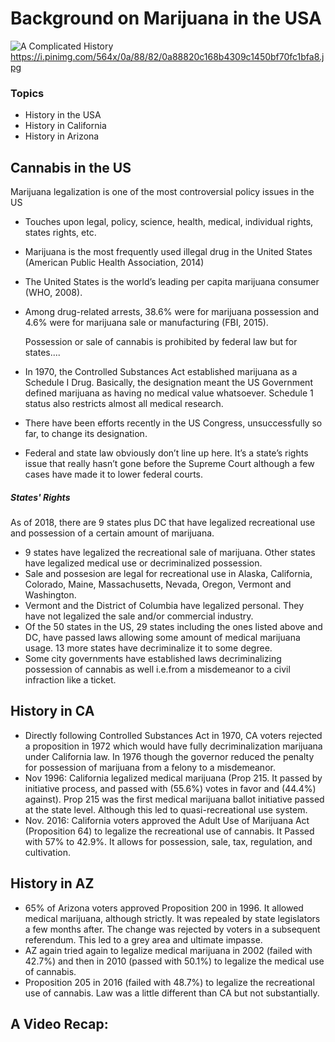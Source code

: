 # Background on Marijuana in the USA

![A Complicated History](https://i.pinimg.com/564x/0a/88/82/0a88820c168b4309c1450bf70fc1bfa8.jpg)
https://i.pinimg.com/564x/0a/88/82/0a88820c168b4309c1450bf70fc1bfa8.jpg

### Topics
- History in the USA
- History in California 
- History in Arizona 


## Cannabis in the US
Marijuana legalization is one of the most controversial policy issues in the US
- Touches upon legal, policy, science, health, medical, individual rights, states rights, etc.
- Marijuana is the most frequently used illegal drug in the United States (American Public Health Association, 2014)  
- The United States is the world’s leading per capita marijuana consumer (WHO, 2008).
- Among drug-related arrests, 38.6% were for marijuana possession and 4.6% were for marijuana sale or manufacturing (FBI, 2015).

	Possession or sale of cannabis is prohibited by federal law but for states.... 
- In 1970, the Controlled Substances Act established marijuana as a Schedule I Drug. Basically, the designation meant the US Government defined marijuana as having no medical value whatsoever. Schedule 1 status also restricts almost all medical research.
- There have been efforts recently in the US Congress, unsuccessfully so far, to change its designation. 
- Federal and state law obviously don’t line up here. It’s a state’s rights issue that really hasn’t gone before the Supreme Court although a few cases have made it to lower federal courts.

##### States' Rights
As of 2018, there are 9 states plus DC that have legalized recreational use and possession of a certain amount of marijuana. 
- 9 states have legalized the recreational sale of marijuana. Other states have legalized medical use or decriminalized possession. 
- Sale and possesion are legal for recreational use in Alaska, California, Colorado, Maine, Massachusetts, Nevada, Oregon, Vermont and Washington.
- Vermont and the District of Columbia have legalized personal. They have not legalized the sale and/or commercial industry.
- Of the 50 states in the US, 29 states including the ones listed above and DC, have passed laws allowing some amount of medical marijuana usage. 13 more states have decriminalize it to some degree. 
- Some city governments have established laws decriminalizing possession of cannabis as well i.e.from a misdemeanor to a civil infraction like a ticket. 

## History in CA
- Directly following Controlled Substances Act in 1970, CA voters  rejected a proposition in 1972 which would have fully decriminalization marijuana under California law.  In 1976 though the governor reduced the penalty for possession of marijuana from a felony to a misdemeanor.
- Nov 1996: California legalized medical marijuana (Prop 215. It passed by initiative process, and passed with (55.6%) votes in favor and (44.4%) against). Prop 215 was the first medical marijuana ballot initiative passed at the state level. Although this led to quasi-recreational use system. 
- Nov. 2016: California voters approved the Adult Use of Marijuana Act (Proposition 64) to legalize the recreational use of cannabis. It Passed with 57% to 42.9%. It allows for possession, sale, tax, regulation, and cultivation. 

## History in AZ
- 65% of Arizona voters approved Proposition 200 in 1996. It allowed medical marijuana, although strictly. It was repealed by state legislators a few months after. The change was rejected by voters in a subsequent referendum. This led to a grey area and ultimate impasse. 
- AZ again tried again to legalize medical marijuana in 2002 (failed with 42.7%) and then in 2010 (passed with 50.1%) to legalize the medical use of cannabis.
- Proposition 205 in 2016 (failed with 48.7%) to legalize the recreational use of cannabis. Law was a little different than CA but not substantially.  


## A Video Recap:
<iframe width="420" height="315" src="https://www.youtube.com/watch?v=EUw51ii33yE>
